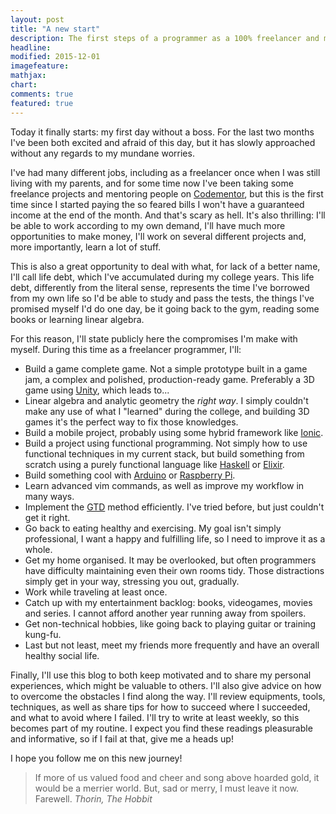 ```yaml
---
layout: post
title: "A new start"
description: The first steps of a programmer as a 100% freelancer and mentor.
headline: 
modified: 2015-12-01
imagefeature: 
mathjax: 
chart: 
comments: true
featured: true
---
```


Today it finally starts: my first day without a boss. For the last two months
I've been both excited and afraid of this day, but it has slowly approached
without any regards to my mundane worries.

I've had many different jobs, including as a freelancer once when I was still
living with my parents, and for some time now I've been taking some freelance
projects and mentoring people on [Codementor](http://codementor.io/mrodrigues),
but this is the first time since I started paying the so feared bills I won't
have a guaranteed income at the end of the month. And that's scary as hell.
It's also thrilling: I'll be able to work according to my own demand, I'll have
much more opportunities to make money, I'll work on several different projects
and, more importantly, learn a lot of stuff.

This is also a great opportunity to deal with what, for lack of a better name,
I'll call life debt, which I've accumulated during my college years. This life
debt, differently from the literal sense, represents the time I've borrowed
from my own life so I'd be able to study and pass the tests, the things I've
promised myself I'd do one day, be it going back to the gym, reading some books
or learning linear algebra.

For this reason, I'll state publicly here the compromises I'm make with myself.
During this time as a freelancer programmer, I'll:

* Build a game complete game. Not a simple prototype built in a game jam, a
  complex and polished, production-ready game. Preferably a 3D game using
  [Unity](https://unity3d.com/), which leads to...
* Linear algebra and analytic geometry the *right way*. I simply couldn't make
  any use of what I "learned" during the college, and building 3D games it's
  the perfect way to fix those knowledges.
* Build a mobile project, probably using some hybrid framework like
  [Ionic](http://ionicframework.com/).
* Build a project using functional programming. Not simply how to use
  functional techniques in my current stack, but build something from scratch
  using a purely functional language like [Haskell](https://www.haskell.org/) or
  [Elixir](http://elixir-lang.org/).
* Build something cool with [Arduino](https://www.arduino.cc/) or [Raspberry
  Pi](https://www.raspberrypi.org/).
* Learn advanced vim commands, as well as improve my workflow in many ways.
* Implement the [GTD](https://en.wikipedia.org/wiki/Getting_Things_Done)
  method efficiently. I've tried before, but just couldn't get it right.
* Go back to eating healthy and exercising. My goal isn't simply
  professional, I want a happy and fulfilling life, so I need to improve it as
  a whole.
* Get my home organised. It may be overlooked, but often programmers have
  difficulty maintaining even their own rooms tidy. Those distractions
  simply get in your way, stressing you out, gradually.
* Work while traveling at least once.
* Catch up with my entertainment backlog: books, videogames, movies and series.
  I cannot afford another year running away from spoilers.
* Get non-technical hobbies, like going back to playing guitar or training kung-fu.
* Last but not least, meet my friends more frequently and have an overall
  healthy social life.

Finally, I'll use this blog to both keep motivated and to share my personal
experiences, which might be valuable to others. I'll also give advice on
how to overcome the obstacles I find along the way. I'll review equipments,
tools, techniques, as well as share tips for how to succeed where I succeeded,
and what to avoid where I failed. I'll try to write at least weekly, so this
becomes part of my routine. I expect you find these readings pleasurable and
informative, so if I fail at that, give me a heads up!

I hope you follow me on this new journey!

> If more of us valued food and cheer and song above hoarded gold, it would be a merrier world. But, sad or merry, I must leave it now. Farewell.
> <cite>Thorin, The Hobbit</cite>

